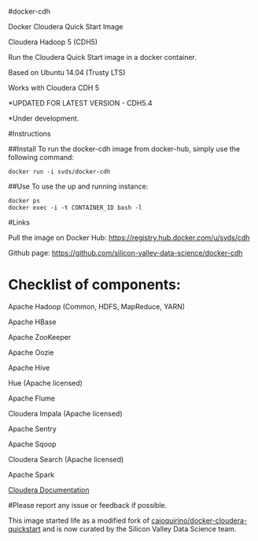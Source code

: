 #docker-cdh

Docker Cloudera Quick Start Image

Cloudera Hadoop 5 (CDH5)


Run the Cloudera Quick Start image in a docker container.


Based on Ubuntu 14.04 (Trusty LTS) 

Works with Cloudera CDH 5

*UPDATED FOR LATEST VERSION - CDH5.4


*Under development. 


#Instructions

##Install
To run the docker-cdh image from docker-hub, simply use the following command:
```
docker run -i svds/docker-cdh
```
##Use
To use the up and running instance:
```
docker ps
docker exec -i -t CONTAINER_ID bash -l
```

#Links

Pull the image on Docker Hub: https://registry.hub.docker.com/u/svds/cdh

Github page: https://github.com/silicon-valley-data-science/docker-cdh


# Checklist of components:

Apache Hadoop (Common, HDFS, MapReduce, YARN)

Apache HBase

Apache ZooKeeper

Apache Oozie

Apache Hive

Hue (Apache licensed)

Apache Flume

Cloudera Impala (Apache licensed)

Apache Sentry

Apache Sqoop

Cloudera Search (Apache licensed)

Apache Spark


[Cloudera Documentation](http://www.cloudera.com/content/cloudera/en/documentation/core/latest/)

#Please report any issue or feedback if possible.

This image started life as a modified fork of
[caioquirino/docker-cloudera-quickstart](https://github.com/caioquirino/docker-cloudera-quickstart.git)
and is now curated by the Silicon Valley Data Science team.

